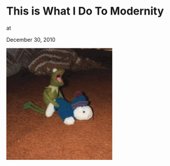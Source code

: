 # This is What I Do To Modernity








at

December 30, 2010















![](kermit_spank.gif)
